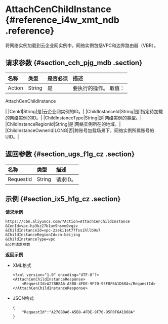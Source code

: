 # AttachCenChildInstance {#reference_i4w_xmt_ndb .reference}

将网络实例加载到云企业网实例中，网络实例包括VPC和边界路由器（VBR）。

## 请求参数 {#section_cch_pjg_mdb .section}

|名称|类型|是否必须|描述|
|:-|:-|:---|:-|
|Action|String|是| 要执行的操作。 取值：

 AttachCenChildInstance

 |
|CenId|String|是|云企业网实例的ID。|
|ChildInstanceId|String|是|指定待加载的网络实例的ID。|
|ChildInstanceType|String|是|网络实例的类型。|
|ChildInstanceRegionId|String|是|网络实例所在的地域。|
|ChildInstanceOwnerId|LONG|否|跨账号加载场景下，网络实例所属账号的UID。|

## 返回参数 {#section_ugs_f1g_cz .section}

|名称|类型|描述|
|:-|:-|:-|
|RequestId|String|请求ID。|

## 示例 {#section_ix5_h1g_cz .section}

**请求示例**

``` {#createVPCpub}
https://cbn.aliyuncs.com/?Action=AttachCenChildInstance
&CenId=vpc-hp3kz27b1uv9hsmm9vqiv
&ChildInstanceId=vpc-2zeki1et77fssihllb9s7
&ChildInstanceRegionId=cn-beijing
&ChildInstanceType=vpc
&公共请求参数
```

**返回示例**

-   XML格式

    ```
    <?xml version="1.0" encoding="UTF-8"?>
    <AttachCenChildInstanceResponse>
        <RequestId>A278B8A6-A5B8-4FDE-9F70-95F0F6A1D68A</RequestId>
    </AttachCenChildInstanceResponse>
    ```

-   JSON格式

    ```
    {
        "RequestId":"A278B8A6-A5B8-4FDE-9F70-95F0F6A1D68A"
    }
    ```


